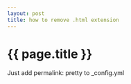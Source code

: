 ```yaml
---
layout: post
title: how to remove .html extension
---
```


# {{ page.title }}

Just add permalink: pretty to _config.yml
